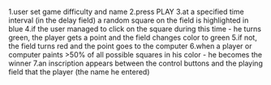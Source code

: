1.user set game difficulty and name
2.press PLAY
3.at a specified time interval (in the delay field) a random square on the field is highlighted in blue
4.if the user managed to click on the square during this time - he turns green, the player gets a point and the field changes color to green
5.if not, the field turns red and the point goes to the computer
6.when a player or computer paints >50% of all possible squares in his color - he becomes the winner
7.an inscription appears between the control buttons and the playing field that the player (the name he entered)
